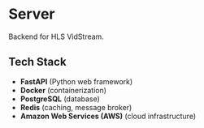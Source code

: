 # Server

Backend for HLS VidStream.

## Tech Stack

- **FastAPI** (Python web framework)
- **Docker** (containerization)
- **PostgreSQL** (database)
- **Redis** (caching, message broker)
- **Amazon Web Services (AWS)** (cloud infrastructure)
